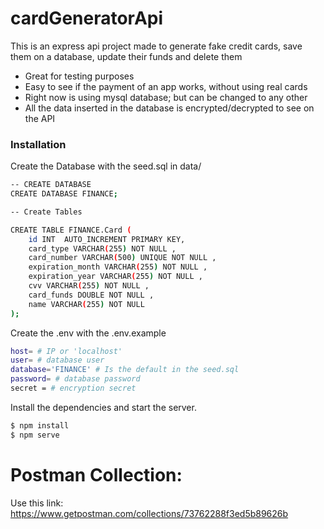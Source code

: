 # cardGeneratorApi

This is an express api project made to generate fake credit cards, save them on a database, update their funds and delete them 

  - Great for testing purposes 
  - Easy to see if the payment of an app works, without using real cards
  - Right now is using mysql database; but can be changed to any other
  - All the data inserted in the database is encrypted/decrypted to see on the API

### Installation

Create the Database with the seed.sql in data/

```sh
-- CREATE DATABASE
CREATE DATABASE FINANCE;

-- Create Tables

CREATE TABLE FINANCE.Card (
    id INT  AUTO_INCREMENT PRIMARY KEY,
	card_type VARCHAR(255) NOT NULL ,
	card_number VARCHAR(500) UNIQUE NOT NULL ,
	expiration_month VARCHAR(255) NOT NULL ,
	expiration_year VARCHAR(255) NOT NULL ,
	cvv VARCHAR(255) NOT NULL ,
	card_funds DOUBLE NOT NULL ,
	name VARCHAR(255) NOT NULL
);

```

Create the .env with the .env.example

```sh
host= # IP or 'localhost'
user= # database user
database='FINANCE' # Is the default in the seed.sql
password= # database password
secret = # encryption secret 
```

Install the dependencies and start the server.

```sh
$ npm install 
$ npm serve
```

# Postman Collection: 
Use this link: https://www.getpostman.com/collections/73762288f3ed5b89626b
